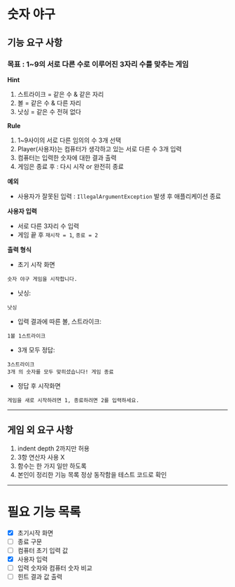 # 숫자 야구

## 기능 요구 사항

### 목표 : 1~9의 서로 다른 수로 이루어진 3자리 수를 맞추는 게임

**Hint**
1. 스트라이크 = 같은 수 & 같은 자리
2. 볼 = 같은 수 & 다른 자리
3. 낫싱 = 같은 수 전혀 없다

**Rule**
1. 1~9사이의 서로 다른 임의의 수 3개 선택
2. Player(사용자)는 컴퓨터가 생각하고 있는 서로 다른 수 3개 입력
3. 컴퓨터는 입력한 숫자에 대한 결과 출력
4. 게임은 종료 후 : 다시 시작 or 완전히 종료

**예외**
- 사용자가 잘못된 입력 : `IllegalArgumentException` 발생 후 애플리케이션 종료


**사용자 입력**
- 서로 다른 3자리 수 입력
- 게임 끝 후 `재시작 = 1`, `종료 = 2` 


**출력 형식**
- 초기 시작 화면
```
숫자 야구 게임을 시작합니다.
```
- 낫싱:
```
낫싱
```
- 입력 결과에 따른 볼, 스트라이크: 
```
1볼 1스트라이크
```
- 3개 모두 정답:
```
3스트라이크
3개 의 숫자를 모두 맞히셨습니다! 게임 종료
```
- 정답 후 시작화면
```
게임을 새로 시작하려면 1, 종료하려면 2를 입력하세요.
```

---
## 게임 외 요구 사항
1. indent depth 2까지만 허용
2. 3항 연산자 사용 X
3. 함수는 한 가지 일만 하도록
4. 본인이 정리한 기능 목록 정상 동작함을 테스트 코드로 확인

---
# 필요 기능 목록

- [x] 초기시작 화면
- [ ] 종료 구문
- [ ] 컴퓨터 초기 입력 값
- [x] 사용자 입력
- [ ] 입력 숫자와 컴퓨터 숫자 비교
- [ ] 힌트 결과 값 출력
